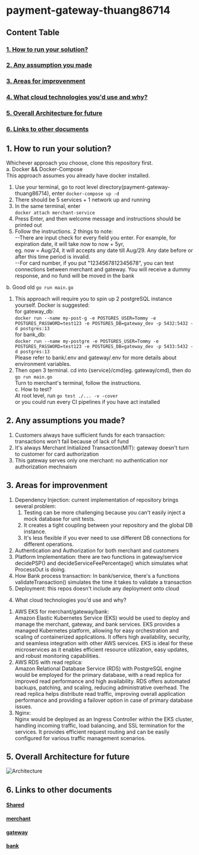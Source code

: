 ﻿# payment-gateway-thuang86714
## Content Table
### [1. How to run your solution?](#How-to-run-your-solution?)
### [2. Any assumption you made](#Any-assumptions-you-made?)
### [3. Areas for improvenment](#Areas-for-improvenment)
### [4. What cloud technologies you'd use and why?](#What-cloud-technologies-you'd-use-and-why?)
### [5. Overall Architecture for future](#Overall-Architecture-for-future)
### [6. Links to other documents](#Links-to-other-documents)
##  1. How to run your solution?
  Whichever approach you choose, clone this repository first.<br>
  a. Docker && Docker-Compose<br>
      This approach assumes you already have docker installed. 
    <ol>
          <li>Use your terminal, go to root level directory(payment-gateway-thuang86714), enter
             ```
             docker-compose up -d
             ```
          <li>There should be 5 services + 1 network up and running</li>
          <li>In the same terminal, enter             
          ```
             docker attach merchant-service
         ```</li>
          <li>Press Enter, and then welcome message and instructions should be printed out</li>
          <li>Follow the instructions. 2 things to note: <br>
                --There are input check for every field you enter. For example, for expiration date, it will take now to now + 5yr,<br> eg. now = Aug/24, it will accepts any date till Aug/29. Any date before or after this time period is invalid.<br>
                --For card number, if you put "1234567812345678", you can test connections between merchant and gateway. You will receive a dummy response, and no fund will be moved in the bank
                </li>
          </ol>
        b. Good old            ```
             go run main.go
         ```<br>
         <ol>
          <li>This approach will require you to spin up 2 postgreSQL instance yourself. Docker is suggested: <br>
          for gateway_db:<br>
         ```
         docker run --name my-post-g -e POSTGRES_USER=Tommy -e POSTGRES_PASSWORD=test123 -e POSTGRES_DB=gateway_dev -p 5432:5432 -d postgres:13
         ```<br>
          for bank_db:<br>
         ```
         docker run --name my-postgre -e POSTGRES_USER=Tommy -e POSTGRES_PASSWORD=test123 -e POSTGRES_DB=gateway_dev -p 5433:5432 -d postgres:13
         ```<br>
          Please refer to bank/.env and gateway/.env for more details about environment variables.<br></li>
          <li>Then open 3 terminal. cd into {service}/cmd(eg. gateway/cmd), then do ```
             go run main.go
         ```<br>
         Turn to merchant's terminal, follow the instructions.<br></li>
        c. How to test? <br>
        At root level, run ```
             go test ./... -v -cover
         ```<br>
         or you could run every CI pipelines if you have act installed<br>
         </ol>
##  2. Any assumptions you made?
  <ol>
        <li>Customers always have sufficient funds for each transaction: transactions won't fail because of lack of fund</li>
        <li>It's always Merchant Initialized Transaction(MIT): gateway doesn't turn to customer for card authorization</li>
        <li>This gateway serves only one merchant: no authentication nor authorization mechnaism</li>
  </ol>
  
##  3. Areas for improvenment
<ol>
  <li>Dependency Injection: current implementation of repository brings several problem:<br>
    <ol>
      <li>Testing can be more challenging because you can't easily inject a mock database for unit tests.
      <li>It creates a tight coupling between your repository and the global DB instance.
      <li>It's less flexible if you ever need to use different DB connections for different operations.
    </ol>
  </li>
  <li>Authentication and Authorization for both merchant and customers</li>
  <li>Platform Implementation: there are two functions in gateway/service decidePSP() and decideServiceFeePercentage() which simulates what ProcessOut is doing. </li>
  <li>How Bank process transaction: In bank/service, there's a functions validateTransaction() simulates the time it takes to validate a transaction</li>
  <li>Deployment: this repos doesn't include any deployment onto cloud</li>
  
</ol>

4. What cloud technologies you'd use and why?
<ol>
  <li>AWS EKS for merchant/gateway/bank:<br> Amazon Elastic Kubernetes Service (EKS) would be used to deploy and manage the merchant, gateway, and bank services. EKS provides a managed Kubernetes platform, allowing for easy orchestration and scaling of containerized applications. It offers high availability, security, and seamless integration with other AWS services. EKS is ideal for these microservices as it enables efficient resource utilization, easy updates, and robust monitoring capabilities.</li>
  <li>AWS RDS with read replica:<br> Amazon Relational Database Service (RDS) with PostgreSQL engine would be employed for the primary database, with a read replica for improved read performance and high availability. RDS offers automated backups, patching, and scaling, reducing administrative overhead. The read replica helps distribute read traffic, improving overall application performance and providing a failover option in case of primary database issues.</li>
  <li>Nginx:<br> Nginx would be deployed as an Ingress Controller within the EKS cluster, handling incoming traffic, load balancing, and SSL termination for the services. It provides efficient request routing and can be easily configured for various traffic management scenarios. </li>
</ol>

##  5. Overall Architecture for future
![Architecture](https://github.com/user-attachments/assets/ac6560de-a41a-4f43-b41b-c7b43b456c76)

##  6. Links to other documents
####  [Shared]()
####  [merchant]()
####  [gateway]()
####  [bank]()
